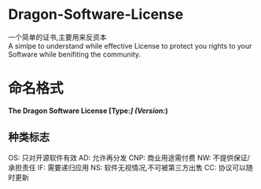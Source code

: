 # Dragon-Software-License
一个简单的证书,主要用来反资本   
A simlpe to understand while effective License to protect you rights to your Software while benifiting the community.
# 命名格式
**The Dragon Software License [Type:*****] (Version:*****)**   
## 种类标志
OS: 只对开源软件有效
AD: 允许再分发
CNP: 商业用途需付费
NW: 不提供保证/承担责任
IF: 需要递归应用
NS: 软件无视情况,不可被第三方出售
CC: 协议可以随时更新
